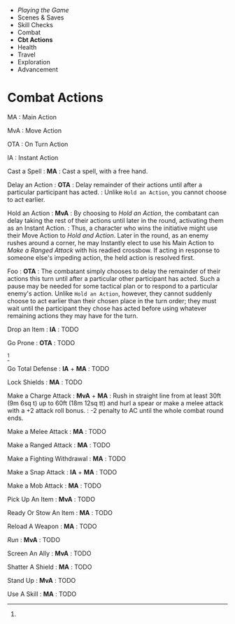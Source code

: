 
<!-- .margin.compass -->
* _Playing the Game_
* Scenes & Saves
* Skill Checks
* Combat
* **Cbt Actions**
* Health
* Travel
* Exploration
* Advancement


# Combat Actions

[^1]:
  <!-- .abbreviations -->
  MA
  : Main Action

  MvA
  : Move Action

  OTA
  : On Turn Action

  IA
  : Instant Action

Cast a Spell
: **MA**
: Cast a spell, with a free hand.

Delay an Action
: **OTA**
: Delay remainder of their actions until after a particular participant has acted.
: Unlike `Hold an Action`, you cannot choose to act earlier.

Hold an Action
: **MvA**
: By choosing to _Hold an Action_, the combatant can delay taking the rest of their actions until later in the round, activating them as an Instant Action.
: Thus, a character who wins the initiative might use their Move Action to _Hold and Action_. Later in the round, as an enemy rushes around a corner, he may Instantly elect to use his Main Action to _Make a Ranged Attack_ with his readied crossbow. If acting in response to someone else's impeding action, the held action is resolved first.

Foo
: **OTA**
: The combatant simply chooses to delay the remainder of their actions this turn until after a particular other participant has acted. Such a pause may be needed for some tactical plan or to respond to a particular enemy's action. Unlike `Hold an Action`, however, they cannot suddenly choose to act earlier than their chosen place in the turn order; they must wait until the participant they chose has acted before using whatever remaining actions they may have for the turn.

Drop an Item
: **IA**
: TODO

Go Prone
: **OTA**
: TODO

[^1]

Go Total Defense
: **IA** + **MA**
: TODO

Lock Shields
: **MA**
: TODO

Make a Charge Attack
: **MvA** + **MA**
: Rush in straight line from at least 30ft (9m 6sq t) up to 60ft (18m 12sq tt) and hurl a spear or make a melee attack with a +2 attack roll bonus.
: -2 penalty to AC until the whole combat round ends.

<!-- .bravo -->
Make a Melee Attack
: **MA**
: TODO

Make a Ranged Attack
: **MA**
: TODO

Make a Fighting Withdrawal
: **MA**
: TODO

Make a Snap Attack
: **IA** + **MA**
: TODO

Make a Mob Attack
: **MA**
: TODO

Pick Up An Item
: **MvA**
: TODO

Ready Or Stow An Item
: **MA**
: TODO

Reload A Weapon
: **MA**
: TODO

_Run_
: **MvA**
: TODO

Screen An Ally
: **MvA**
: TODO

Shatter A Shield
: **MA**
: TODO

Stand Up
: **MvA**
: TODO

Use A Skill
: **MA**
: TODO

